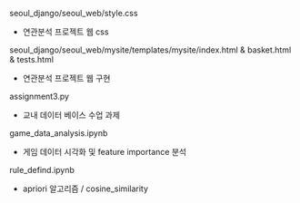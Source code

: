 seoul_django/seoul_web/style.css
- 연관분석 프로젝트 웹 css

seoul_django/seoul_web/mysite/templates/mysite/index.html & basket.html & tests.html
- 연관분석 프로젝트 웹 구현

assignment3.py
- 교내 데이터 베이스 수업 과제

game_data_analysis.ipynb
- 게임 데이터 시각화 및 feature importance 분석

rule_defind.ipynb
- apriori 알고리즘 / cosine_similarity
